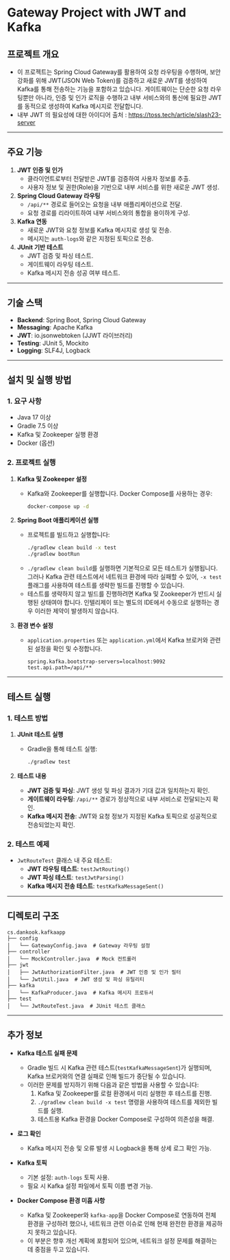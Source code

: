 # Gateway Project with JWT and Kafka

## 프로젝트 개요

- 이 프로젝트는 Spring Cloud Gateway를 활용하여 요청 라우팅을 수행하며, 보안 강화를 위해 JWT(JSON Web Token)를 검증하고 새로운 JWT를 생성하여 Kafka를 통해 전송하는 기능을 포함하고 있습니다. 게이트웨이는 단순한 요청 라우팅뿐만 아니라, 인증 및 인가 로직을 수행하고 내부 서비스와의 통신에 필요한 JWT를 동적으로 생성하여 Kafka 메시지로 전달합니다.
- 내부 JWT 의 필요성에 대한 아이디어 출처 : https://toss.tech/article/slash23-server
---

## 주요 기능

1. **JWT 인증 및 인가**
    - 클라이언트로부터 전달받은 JWT를 검증하여 사용자 정보를 추출.
    - 사용자 정보 및 권한(Role)을 기반으로 내부 서비스를 위한 새로운 JWT 생성.
2. **Spring Cloud Gateway 라우팅**
    - `/api/**` 경로로 들어오는 요청을 내부 애플리케이션으로 전달.
    - 요청 경로를 리라이트하여 내부 서비스와의 통합을 용이하게 구성.
3. **Kafka 연동**
    - 새로운 JWT와 요청 정보를 Kafka 메시지로 생성 및 전송.
    - 메시지는 `auth-logs`와 같은 지정된 토픽으로 전송.
4. **JUnit 기반 테스트**
    - JWT 검증 및 파싱 테스트.
    - 게이트웨이 라우팅 테스트.
    - Kafka 메시지 전송 성공 여부 테스트.

---

## 기술 스택

- **Backend**: Spring Boot, Spring Cloud Gateway
- **Messaging**: Apache Kafka
- **JWT**: io.jsonwebtoken (JJWT 라이브러리)
- **Testing**: JUnit 5, Mockito
- **Logging**: SLF4J, Logback

---

## 설치 및 실행 방법

### 1. 요구 사항

- Java 17 이상
- Gradle 7.5 이상
- Kafka 및 Zookeeper 실행 환경
- Docker (옵션)

### 2. 프로젝트 실행

1. **Kafka 및 Zookeeper 설정**

    - Kafka와 Zookeeper를 실행합니다. Docker Compose를 사용하는 경우:
      ```bash
      docker-compose up -d
      ```

2. **Spring Boot 애플리케이션 실행**

    - 프로젝트를 빌드하고 실행합니다:
      ```bash
      ./gradlew clean build -x test
      ./gradlew bootRun
      ```
    - `./gradlew clean build`를 실행하면 기본적으로 모든 테스트가 실행됩니다. 그러나 Kafka 관련 테스트에서 네트워크 환경에 따라 실패할 수 있어, `-x test` 플래그를 사용하여 테스트를 생략한 빌드를 진행할 수 있습니다.
    - 테스트를 생략하지 않고 빌드를 진행하려면 Kafka 및 Zookeeper가 반드시 실행된 상태여야 합니다. 인텔리제이 또는 별도의 IDE에서 수동으로 실행하는 경우 이러한 제약이 발생하지 않습니다.

3. **환경 변수 설정**

    - `application.properties` 또는 `application.yml`에서 Kafka 브로커와 관련된 설정을 확인 및 수정합니다.
      ```properties
      spring.kafka.bootstrap-servers=localhost:9092
      test.api.path=/api/**
      ```

---

## 테스트 실행

### 1. 테스트 방법

1. **JUnit 테스트 실행**

    - Gradle을 통해 테스트 실행:
      ```bash
      ./gradlew test
      ```

2. **테스트 내용**

    - **JWT 검증 및 파싱**: JWT 생성 및 파싱 결과가 기대 값과 일치하는지 확인.
    - **게이트웨이 라우팅**: `/api/**` 경로가 정상적으로 내부 서비스로 전달되는지 확인.
    - **Kafka 메시지 전송**: JWT와 요청 정보가 지정된 Kafka 토픽으로 성공적으로 전송되었는지 확인.

### 2. 테스트 예제

- `JwtRouteTest` 클래스 내 주요 테스트:
    - **JWT 라우팅 테스트**: `testJwtRouting()`
    - **JWT 파싱 테스트**: `testJwtParsing()`
    - **Kafka 메시지 전송 테스트**: `testKafkaMessageSent()`

---

## 디렉토리 구조

```
cs.dankook.kafkaapp
├── config
│   └── GatewayConfig.java  # Gateway 라우팅 설정
├── controller
│   └── MockController.java  # Mock 컨트롤러
├── jwt
│   ├── JwtAuthorizationFilter.java  # JWT 인증 및 인가 필터
│   └── JwtUtil.java  # JWT 생성 및 파싱 유틸리티
├── kafka
│   └── KafkaProducer.java  # Kafka 메시지 프로듀서
├── test
│   └── JwtRouteTest.java  # JUnit 테스트 클래스
```

---

## 추가 정보

- **Kafka 테스트 실패 문제**
    - Gradle 빌드 시 Kafka 관련 테스트(`testKafkaMessageSent`)가 실행되며, Kafka 브로커와의 연결 실패로 인해 빌드가 중단될 수 있습니다.
    - 이러한 문제를 방지하기 위해 다음과 같은 방법을 사용할 수 있습니다:
        1. Kafka 및 Zookeeper를 로컬 환경에서 미리 실행한 후 테스트를 진행.
        2. `./gradlew clean build -x test` 명령을 사용하여 테스트를 제외한 빌드를 실행.
        3. 테스트용 Kafka 환경을 Docker Compose로 구성하여 의존성을 해결.

- **로그 확인**
    - Kafka 메시지 전송 및 오류 발생 시 Logback을 통해 상세 로그 확인 가능.

- **Kafka 토픽**
    - 기본 설정: `auth-logs` 토픽 사용.
    - 필요 시 Kafka 설정 파일에서 토픽 이름 변경 가능.

- **Docker Compose 환경 미흡 사항**
    - Kafka 및 Zookeeper와 `kafka-app`을 Docker Compose로 연동하여 전체 환경을 구성하려 했으나, 네트워크 관련 이슈로 인해 현재 완전한 환경을 제공하지 못하고 있습니다.
    - 이 부분은 향후 개선 계획에 포함되어 있으며, 네트워크 설정 문제를 해결하는 데 중점을 두고 있습니다.


